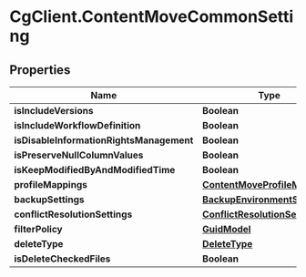 # CgClient.ContentMoveCommonSetting

## Properties

Name | Type | Description | Notes
------------ | ------------- | ------------- | -------------
**isIncludeVersions** | **Boolean** |  | [optional] 
**isIncludeWorkflowDefinition** | **Boolean** |  | [optional] 
**isDisableInformationRightsManagement** | **Boolean** |  | [optional] 
**isPreserveNullColumnValues** | **Boolean** |  | [optional] 
**isKeepModifiedByAndModifiedTime** | **Boolean** |  | [optional] 
**profileMappings** | [**ContentMoveProfileMappings**](ContentMoveProfileMappings.md) |  | [optional] 
**backupSettings** | [**BackupEnvironmentSetting**](BackupEnvironmentSetting.md) |  | [optional] 
**conflictResolutionSettings** | [**ConflictResolutionSetting**](ConflictResolutionSetting.md) |  | [optional] 
**filterPolicy** | [**GuidModel**](GuidModel.md) |  | [optional] 
**deleteType** | [**DeleteType**](DeleteType.md) |  | [optional] 
**isDeleteCheckedFiles** | **Boolean** |  | [optional] 


